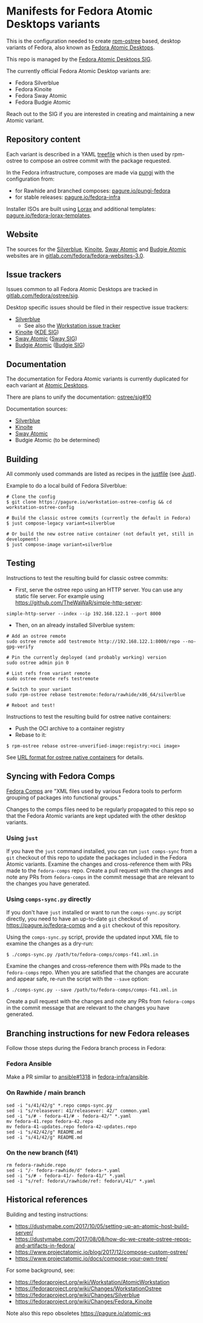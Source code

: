 # Manifests for Fedora Atomic Desktops variants

This is the configuration needed to create
[rpm-ostree](https://coreos.github.io/rpm-ostree/) based, desktop variants of
Fedora, also known as
[Fedora Atomic Desktops](https://fedoraproject.org/atomic-desktops/).

This repo is managed by the
[Fedora Atomic Desktops SIG](https://fedoraproject.org/wiki/SIGs/AtomicDesktops).

The currently official Fedora Atomic Desktop variants are:

- Fedora Silverblue
- Fedora Kinoite
- Fedora Sway Atomic
- Fedora Budgie Atomic

Reach out to the SIG if you are interested in creating and maintaining a new
Atomic variant.

## Repository content

Each variant is described in a YAML
[treefile](https://coreos.github.io/rpm-ostree/treefile/) which is then used by
rpm-ostree to compose an ostree commit with the package requested.

In the Fedora infrastructure, composes are made via
[pungi](https://pagure.io/pungi) with the configuration from:

- for Rawhide and branched composes:
  [pagure.io/pungi-fedora](https://pagure.io/pungi-fedora)
- for stable releases:
  [pagure.io/fedora-infra](https://pagure.io/fedora-infra/ansible/blob/main/f/roles/bodhi2/backend/templates/pungi.rpm.conf.j2)

Installer ISOs are built using [Lorax](https://github.com/weldr/lorax) and
additional templates:
[pagure.io/fedora-lorax-templates](https://pagure.io/fedora-lorax-templates).

## Website

The sources for the
[Silverblue](https://fedoraproject.org/atomic-desktops/silverblue/),
[Kinoite](https://fedoraproject.org/atomic-desktops/kinoite/),
[Sway Atomic](https://fedoraproject.org/atomic-desktops/sway/) and
[Budgie Atomic](https://fedoraproject.org/atomic-desktops/budgie/) websites are
in [gitlab.com/fedora/fedora-websites-3.0](https://gitlab.com/fedora/websites-apps/fedora-websites/fedora-websites-3.0).

## Issue trackers

Issues common to all Fedora Atomic Desktops are tracked in
[gitlab.com/fedora/ostree/sig](https://gitlab.com/fedora/ostree/sig/-/issues).

Desktop specific issues should be filed in their respective issue trackers:

- [Silverblue](https://github.com/fedora-silverblue/issue-tracker/issues?q=is%3Aissue+is%3Aopen+sort%3Aupdated-desc)
    - See also the [Workstation issue tracker](https://pagure.io/fedora-workstation/issues?status=Open&order_key=last_updated&order=desc)
- [Kinoite](https://pagure.io/fedora-kde/SIG/issues?status=Open&order_key=last_updated&order=desc)
  ([KDE SIG](https://fedoraproject.org/wiki/SIGs/KDE))
- [Sway Atomic](https://gitlab.com/fedora/sigs/sway/SIG/-/issues)
  ([Sway SIG](https://fedoraproject.org/wiki/SIGs/Sway))
- [Budgie Atomic](https://pagure.io/fedora-budgie/project/issues?status=Open&order_key=last_updated&order=desc)
  ([Budgie SIG](https://fedoraproject.org/wiki/SIGs/Budgie))

## Documentation

The documentation for Fedora Atomic variants is currently duplicated for each
variant at [Atomic Desktops](https://docs.fedoraproject.org/en-US/emerging/).

There are plans to unify the documentation:
[ostree/sig#10](https://gitlab.com/fedora/ostree/sig/-/issues/10)

Documentation sources:

- [Silverblue](https://github.com/fedora-silverblue/silverblue-docs)
- [Kinoite](https://pagure.io/fedora-kde/kinoite-docs)
- [Sway Atomic](https://gitlab.com/fedora/sigs/sway/sericea-docs)
- Budgie Atomic (to be determined)

## Building

All commonly used commands are listed as recipes in the
[justfile](https://github.com/casey/just) (see
[Just](https://github.com/casey/just)).

Example to do a local build of Fedora Silverblue:

```
# Clone the config
$ git clone https://pagure.io/workstation-ostree-config && cd workstation-ostree-config

# Build the classic ostree commits (currently the default in Fedora)
$ just compose-legacy variant=silverblue

# Or build the new ostree native container (not default yet, still in development)
$ just compose-image variant=silverblue
```

## Testing

Instructions to test the resulting build for classic ostree commits:

- First, serve the ostree repo using an HTTP server. You can use any static
  file server. For example using
  <https://github.com/TheWaWaR/simple-http-server>:

```
simple-http-server --index --ip 192.168.122.1 --port 8000
```

- Then, on an already installed Silverblue system:

```
# Add an ostree remote
sudo ostree remote add testremote http://192.168.122.1:8000/repo --no-gpg-verify

# Pin the currently deployed (and probably working) version
sudo ostree admin pin 0

# List refs from variant remote
sudo ostree remote refs testremote

# Switch to your variant
sudo rpm-ostree rebase testremote:fedora/rawhide/x86_64/silverblue

# Reboot and test!
```

Instructions to test the resulting build for ostree native containers:

- Push the OCI archive to a container registry
- Rebase to it:

```
$ rpm-ostree rebase ostree-unverified-image:registry:<oci image>
```

See [URL format for ostree native containers](https://coreos.github.io/rpm-ostree/container/#url-format-for-ostree-native-containers) for details.

## Syncing with Fedora Comps

[Fedora Comps](https://pagure.io/fedora-comps) are "XML files used by various
Fedora tools to perform grouping of packages into functional groups."

Changes to the comps files need to be regularly propagated to this repo so that
the Fedora Atomic variants are kept updated with the other desktop variants.

### Using `just`

If you have the `just` command installed, you can run `just comps-sync` from a
`git` checkout of this repo to update the packages included in the Fedora Atomic
variants. Examine the changes and cross-reference them with PRs made to the
`fedora-comps` repo. Create a pull request with the changes and note any PRs from
`fedora-comps` in the commit message that are relevant to the changes you have
generated.

### Using `comps-sync.py` directly

If you don't have `just` installed or want to run the `comps-sync.py` script
directly, you need to have an up-to-date `git` checkout of
https://pagure.io/fedora-comps and a `git` checkout of this repository.

Using the `comps-sync.py` script, provide the updated input XML file to examine
the changes as a dry-run:

`$ ./comps-sync.py /path/to/fedora-comps/comps-f41.xml.in`

Examine the changes and cross-reference them with PRs made to the `fedora-comps`
repo. When you are satisfied that the changes are accurate and appear safe,
re-run the script with the `--save` option:

`$ ./comps-sync.py --save /path/to/fedora-comps/comps-f41.xml.in`

Create a pull request with the changes and note any PRs from `fedora-comps`
in the commit message that are relevant to the changes you have generated.

## Branching instructions for new Fedora releases

Follow those steps during the Fedora branch process in Fedora:

### Fedora Ansible

Make a PR similar to
[ansible#1318](https://pagure.io/fedora-infra/ansible/pull-request/1318) in
[fedora-infra/ansible](https://pagure.io/fedora-infra/ansible).

### On Rawhide / main branch

```
sed -i "s/41/42/g" *.repo comps-sync.py
sed -i "s/releasever: 41/releasever: 42/" common.yaml
sed -i "s/# - fedora-41/# - fedora-42/" *.yaml
mv fedora-41.repo fedora-42.repo
mv fedora-41-updates.repo fedora-42-updates.repo
sed -i "s/42/42/g" README.md
sed -i "s/41/42/g" README.md
```

### On the new branch (f41)

```
rm fedora-rawhide.repo
sed -i "/- fedora-rawhide/d" fedora-*.yaml
sed -i "s/# - fedora-41/- fedora-41/" *.yaml
sed -i "s/ref: fedora\/rawhide/ref: fedora\/41/" *.yaml
```

## Historical references

Building and testing instructions:

- https://dustymabe.com/2017/10/05/setting-up-an-atomic-host-build-server/
- https://dustymabe.com/2017/08/08/how-do-we-create-ostree-repos-and-artifacts-in-fedora/
- https://www.projectatomic.io/blog/2017/12/compose-custom-ostree/
- https://www.projectatomic.io/docs/compose-your-own-tree/

For some background, see:

- <https://fedoraproject.org/wiki/Workstation/AtomicWorkstation>
- <https://fedoraproject.org/wiki/Changes/WorkstationOstree>
- <https://fedoraproject.org/wiki/Changes/Silverblue>
- <https://fedoraproject.org/wiki/Changes/Fedora_Kinoite>

Note also this repo obsoletes https://pagure.io/atomic-ws
